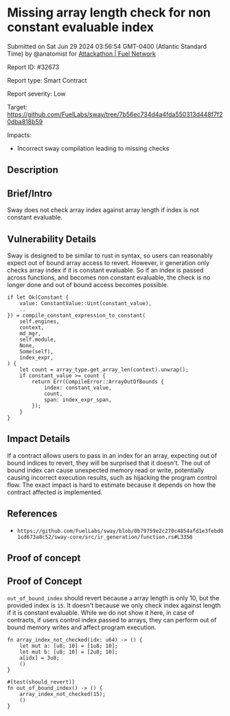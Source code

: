 
# Missing array length check for non constant evaluable index

Submitted on Sat Jun 29 2024 03:56:54 GMT-0400 (Atlantic Standard Time) by @anatomist for [Attackathon | Fuel Network](https://immunefi.com/bounty/fuel-network-attackathon/)

Report ID: #32673

Report type: Smart Contract

Report severity: Low

Target: https://github.com/FuelLabs/sway/tree/7b56ec734d4a4fda550313d448f7f20dba818b59

Impacts:
- Incorrect sway compilation leading to missing checks

## Description
## Brief/Intro

Sway does not check array index against array length if index is not constant evaluable.

## Vulnerability Details

Sway is designed to be similar to rust in syntax, so users can reasonably expect out of bound array access to revert. However, ir generation only checks array index if it is constant evaluable. So if an index is passed across functions, and becomes non constant evaluable, the check is no longer done and out of bound access becomes possible.


```
if let Ok(Constant {
    value: ConstantValue::Uint(constant_value),
    ..
}) = compile_constant_expression_to_constant(
    self.engines,
    context,
    md_mgr,
    self.module,
    None,
    Some(self),
    index_expr,
) {
    let count = array_type.get_array_len(context).unwrap();
    if constant_value >= count {
        return Err(CompileError::ArrayOutOfBounds {
            index: constant_value,
            count, 
            span: index_expr_span,
        }); 
    }   
}   
```

## Impact Details

If a contract allows users to pass in an index for an array, expecting out of bound indices to revert, they will be surprised that it doesn't. The out of bound index can cause unexpected memory read or write, potentially causing incorrect execution results, such as hijacking the program control flow. The exact impact is hard to estimate because it depends on how the contract affected is implemented.

## References

- `https://github.com/FuelLabs/sway/blob/0b79759e2c270c4854afd1e3febd01cd673a8c52/sway-core/src/ir_generation/function.rs#L3356`
        
## Proof of concept
## Proof of Concept

`out_of_bound_index` should revert because `a` array length is only 10, but the provided index is `15`. It doesn't because we only check index against length if it is constant evaluable. While we do not show it here, in case of contracts, if users control index passed to arrays, they can perform out of bound memory writes and affect program execution.

```
fn array_index_not_checked(idx: u64) -> () {
    let mut a: [u8; 10] = [1u8; 10];
    let mut b: [u8; 10] = [2u8; 10];
    a[idx] = 3u8;
    ()
}

#[test(should_revert)]
fn out_of_bound_index() -> () {
    array_index_not_checked(15);
    ()
}
```